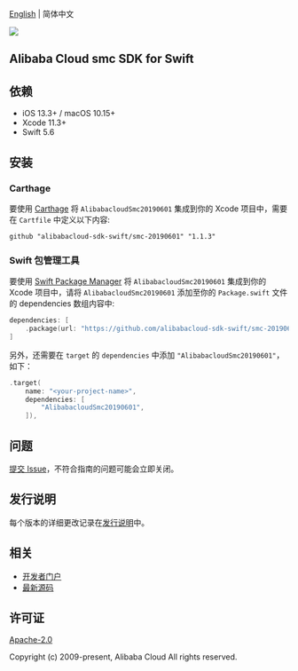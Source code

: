 [English](README.md) | 简体中文

![](https://aliyunsdk-pages.alicdn.com/icons/AlibabaCloud.svg)

## Alibaba Cloud smc SDK for Swift

## 依赖

- iOS 13.3+ / macOS 10.15+
- Xcode 11.3+
- Swift 5.6

## 安装

### Carthage

要使用 [Carthage](https://github.com/Carthage/Carthage) 将 `AlibabacloudSmc20190601` 集成到你的 Xcode 项目中，需要在 `Cartfile` 中定义以下内容:

```ogdl
github "alibabacloud-sdk-swift/smc-20190601" "1.1.3"
```

### Swift 包管理工具

要使用 [Swift Package Manager](https://swift.org/package-manager/) 将 `AlibabacloudSmc20190601` 集成到你的 Xcode 项目中，请将 `AlibabacloudSmc20190601` 添加至你的 `Package.swift` 文件的 dependencies 数组内容中:

```swift
dependencies: [
    .package(url: "https://github.com/alibabacloud-sdk-swift/smc-20190601.git", from: "1.1.3")
]
```

另外，还需要在 `target` 的 `dependencies` 中添加 `"AlibabacloudSmc20190601"`，如下：

```swift
.target(
    name: "<your-project-name>",
    dependencies: [
        "AlibabacloudSmc20190601",
    ]),
```

## 问题

[提交 Issue](https://github.com/alibabacloud-sdk-swift/smc-20190601/issues/new)，不符合指南的问题可能会立即关闭。

## 发行说明

每个版本的详细更改记录在[发行说明](./ChangeLog.txt)中。

## 相关

* [开发者门户](https://next.api.aliyun.com/home)
* [最新源码](https://github.com/alibabacloud-sdk-swift/smc-20190601)

## 许可证

[Apache-2.0](http://www.apache.org/licenses/LICENSE-2.0)

Copyright (c) 2009-present, Alibaba Cloud All rights reserved.
